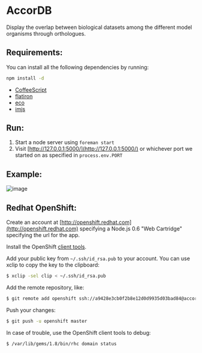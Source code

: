 # AccorDB

Display the overlap between biological datasets among the different model organisms through orthologues.

## Requirements:

You can install all the following dependencies by running:

```bash
npm install -d
```

- [CoffeeScript](http://coffeescript.org/)
- [flatiron](http://flatironjs.org/)
- [eco](https://github.com/sstephenson/eco)
- [imjs](https://github.com/alexkalderimis/imjs)

## Run:

1. Start a node server using `foreman start`
2. Visit [http://127.0.0.1:5000/](http://127.0.0.1:5000/) or whichever port we started on as specified in `process.env.PORT`

## Example:

![image](https://raw.github.com/radekstepan/AccorDB/master/example.png)

## Redhat OpenShift:

Create an account at [http://openshift.redhat.com](http://openshift.redhat.com) specifying a Node.js 0.6 "Web Cartridge" specifying the url for the app.

Install the OpenShift [client tools](https://openshift.redhat.com/app/getting_started).

Add your public key from `~/.ssh/id_rsa.pub` to your account. You can use xclip to copy the key to the clipboard:

```bash
$ xclip -sel clip < ~/.ssh/id_rsa.pub
```

Add the remote repository, like:

```bash
$ git remote add openshift ssh://a9428e3cb0f2b8e12d0d9935d03bad84@accordb-intermine.rhcloud.com/~/git/accordb.git/
```

Push your changes:

```bash
$ git push -u openshift master
```

In case of trouble, use the OpenShift client tools to debug:

```bash
$ /var/lib/gems/1.8/bin/rhc domain status
```